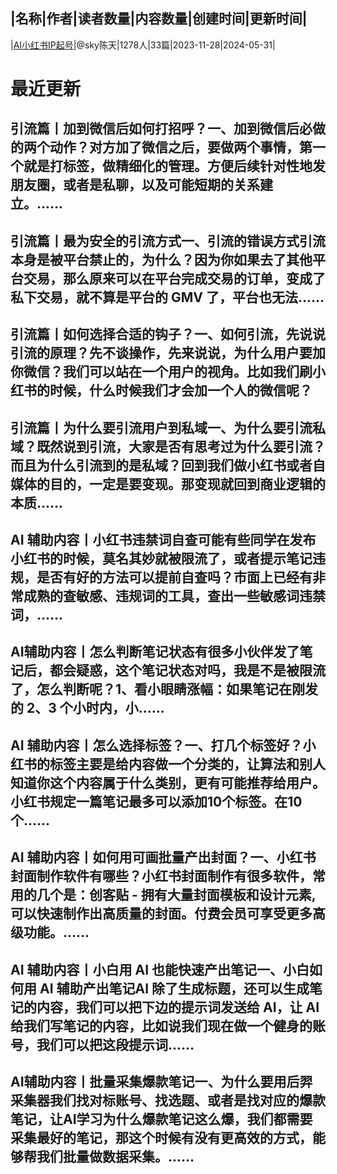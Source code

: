 |名称|作者|读者数量|内容数量|创建时间|更新时间|
---
|[AI小红书IP起号](https://xiaobot.net/p/skychentian?refer=0b133df9-27dc-423b-8101-639049001c13)|@sky陈天|1278人|33篇|2023-11-28|2024-05-31|

# 最近更新
## 引流篇丨加到微信后如何打招呼？一、加到微信后必做的两个动作？对方加了微信之后，要做两个事情，第一个就是打标签，做精细化的管理。方便后续针对性地发朋友圈，或者是私聊，以及可能短期的关系建立。......
## 引流篇丨最为安全的引流方式一、引流的错误方式引流本身是被平台禁止的，为什么？因为你如果去了其他平台交易，那么原来可以在平台完成交易的订单，变成了私下交易，就不算是平台的 GMV 了，平台也无法......
## 引流篇丨如何选择合适的钩子？一、如何引流，先说说引流的原理？先不谈操作，先来说说，为什么用户要加你微信？我们可以站在一个用户的视角。比如我们刷小红书的时候，什么时候我们才会加一个人的微信呢？
## 引流篇丨为什么要引流用户到私域一、为什么要引流私域？既然说到引流，大家是否有思考过为什么要引流？而且为什么引流到的是私域？回到我们做小红书或者自媒体的目的，一定是要变现。那变现就回到商业逻辑的本质......
## AI 辅助内容丨小红书违禁词自查可能有些同学在发布小红书的时候，莫名其妙就被限流了，或者提示笔记违规，是否有好的方法可以提前自查吗？市面上已经有非常成熟的查敏感、违规词的工具，查出一些敏感词违禁词，......
## AI辅助内容丨怎么判断笔记状态有很多小伙伴发了笔记后，都会疑惑，这个笔记状态对吗，我是不是被限流了，怎么判断呢？1、看小眼睛涨幅：如果笔记在刚发的 2、3 个小时内，小......
## AI 辅助内容丨怎么选择标签？一、打几个标签好？小红书的标签主要是给内容做一个分类的，让算法和别人知道你这个内容属于什么类别，更有可能推荐给用户。小红书规定一篇笔记最多可以添加10个标签。在10个......
## AI 辅助内容丨如何用可画批量产出封面？一、小红书封面制作软件有哪些？小红书封面制作有很多软件，常用的几个是：创客贴 - 拥有大量封面模板和设计元素,可以快速制作出高质量的封面。付费会员可享受更多高级功能。......
## AI 辅助内容丨小白用 AI 也能快速产出笔记一、小白如何用 AI 辅助产出笔记AI 除了生成标题，还可以生成笔记的内容，我们可以把下边的提示词发送给 AI，让 AI 给我们写笔记的内容，比如说我们现在做一个健身的账号，我们可以把这段提示词......
## AI辅助内容丨批量采集爆款笔记一、为什么要用后羿采集器我们找对标账号、找选题、或者是找对应的爆款笔记，让AI学习为什么爆款笔记这么爆，我们都需要采集最好的笔记，那这个时候有没有更高效的方式，能够帮我们批量做数据采集。......

